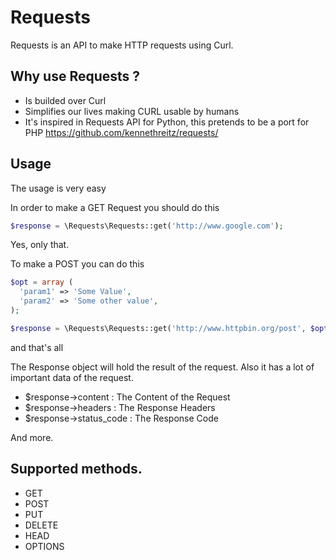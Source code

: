 Requests
========

 Requests is an API to make HTTP requests using Curl.

## Why use Requests ?

- Is builded over Curl
- Simplifies our lives making CURL usable by humans
- It's inspired in Requests API for Python, this pretends to be a port for PHP
  https://github.com/kennethreitz/requests/

## Usage

The usage is very easy

In order to make a GET Request you should do this

``` php
$response = \Requests\Requests::get('http://www.google.com');
```

Yes, only that.

To make a POST you can do this

``` php
$opt = array (
  'param1' => 'Some Value',
  'param2' => 'Some other value',
);

$response = \Requests\Requests::get('http://www.httpbin.org/post', $opt);
```

and that's all

The Response object will hold the result of the request. Also it has a lot
of important data of the request.

 - $response->content : The Content of the Request
 - $response->headers : The Response Headers
 - $response->status_code : The Response Code

And more.

## Supported methods.

 - GET
 - POST
 - PUT
 - DELETE
 - HEAD
 - OPTIONS

